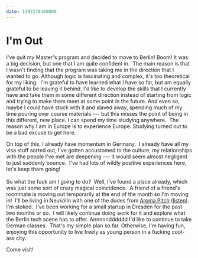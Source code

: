 ```yaml
---
date: 1392278400000
---
```



I'm Out
=======

I've quit my Master's program and decided to move to Berlin! Boom! It
was a big decision, but one that I am quite confident in.  The main
reason is that I wasn't finding that the program was taking me in the
direction that I wanted to go. Although logic is fascinating and
complex, it's too theoretical for my liking.  I'm grateful to have
learned what I have so far, but am equally grateful to be leaving it
behind. I'd like to develop the skills that I currently have and take
them in some different direction instead of starting from logic and
trying to make them meet at some point in the future. And even so, maybe
I could have stuck with it and slaved away, spending much of my time
pouring over course materials --- but this misses the point of being in
this different, new place. I can spend my time studying anywhere.  The
reason why I am in Europe is to experience Europe. Studying turned out
to be a bad excuse to get here.

On top of this, I already have momentum in Germany.  I already have all
my visa stuff sorted out, I've gotten accustomed to the culture, my
relationships with the people I've met are deepening --- It would seem
almost negligent to just suddenly bounce.  I've had lots of wildly
positive experiences here, let's keep them going!\
\
So what the fuck am I going to do?  Well, I've found a place already,
which was just some sort of crazy magical coincidence.  A friend of a
friend's roommate is moving out temporarily at the end of the month so
I'm moving in!  I'll be living in Neukölln with one of the dudes from
[Aroma
Pitch](http://www.residentadvisor.net/dj/aromapitch) ([listen](https://soundcloud.com/aromapitch)).
I'm stoked.  I've been working for a small startup in Dresden for the
past two months or so.  I will likely continue doing work for it and
explore what the Berlin tech scene has to offer. Annnnndddddd I'd like
to continue to take German classes.  That's my simple plan so far.
Otherwise, I'm having fun, enjoying this opportunity to live freely as
young person in a fucking cool-ass city.  

Come visit!


